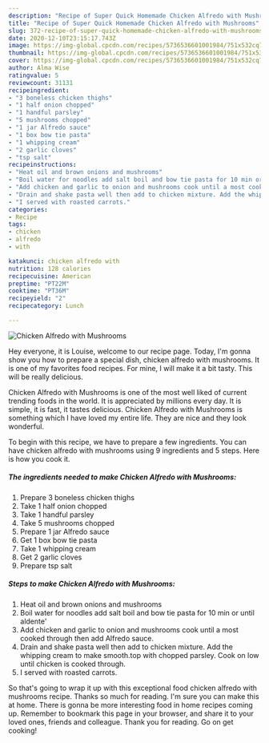 ```yaml
---
description: "Recipe of Super Quick Homemade Chicken Alfredo with Mushrooms"
title: "Recipe of Super Quick Homemade Chicken Alfredo with Mushrooms"
slug: 372-recipe-of-super-quick-homemade-chicken-alfredo-with-mushrooms
date: 2020-12-10T23:15:17.743Z
image: https://img-global.cpcdn.com/recipes/5736536601001984/751x532cq70/chicken-alfredo-with-mushrooms-recipe-main-photo.jpg
thumbnail: https://img-global.cpcdn.com/recipes/5736536601001984/751x532cq70/chicken-alfredo-with-mushrooms-recipe-main-photo.jpg
cover: https://img-global.cpcdn.com/recipes/5736536601001984/751x532cq70/chicken-alfredo-with-mushrooms-recipe-main-photo.jpg
author: Alma Wise
ratingvalue: 5
reviewcount: 31131
recipeingredient:
- "3 boneless chicken thighs"
- "1 half onion chopped"
- "1 handful parsley"
- "5 mushrooms chopped"
- "1 jar Alfredo sauce"
- "1 box bow tie pasta"
- "1 whipping cream"
- "2 garlic cloves"
- "tsp salt"
recipeinstructions:
- "Heat oil and brown onions and mushrooms"
- "Boil water for noodles add salt boil and bow tie pasta for 10 min or until aldente&#39;"
- "Add chicken and garlic to onion and mushrooms cook until a most cooked through then add Alfredo sauce."
- "Drain and shake pasta well then add to chicken mixture. Add the whipping cream to make smooth.top with chopped parsley. Cook on low until chicken is cooked through."
- "I served with roasted carrots."
categories:
- Recipe
tags:
- chicken
- alfredo
- with

katakunci: chicken alfredo with 
nutrition: 128 calories
recipecuisine: American
preptime: "PT22M"
cooktime: "PT36M"
recipeyield: "2"
recipecategory: Lunch

---
```



![Chicken Alfredo with Mushrooms](https://img-global.cpcdn.com/recipes/5736536601001984/751x532cq70/chicken-alfredo-with-mushrooms-recipe-main-photo.jpg)

Hey everyone, it is Louise, welcome to our recipe page. Today, I'm gonna show you how to prepare a special dish, chicken alfredo with mushrooms. It is one of my favorites food recipes. For mine, I will make it a bit tasty. This will be really delicious.



Chicken Alfredo with Mushrooms is one of the most well liked of current trending foods in the world. It is appreciated by millions every day. It is simple, it is fast, it tastes delicious. Chicken Alfredo with Mushrooms is something which I have loved my entire life. They are nice and they look wonderful.


To begin with this recipe, we have to prepare a few ingredients. You can have chicken alfredo with mushrooms using 9 ingredients and 5 steps. Here is how you cook it.

<!--inarticleads1-->

##### The ingredients needed to make Chicken Alfredo with Mushrooms:

1. Prepare 3 boneless chicken thighs
1. Take 1 half onion chopped
1. Take 1 handful parsley
1. Take 5 mushrooms chopped
1. Prepare 1 jar Alfredo sauce
1. Get 1 box bow tie pasta
1. Take 1 whipping cream
1. Get 2 garlic cloves
1. Prepare tsp salt




<!--inarticleads2-->

##### Steps to make Chicken Alfredo with Mushrooms:

1. Heat oil and brown onions and mushrooms
1. Boil water for noodles add salt boil and bow tie pasta for 10 min or until aldente&#39;
1. Add chicken and garlic to onion and mushrooms cook until a most cooked through then add Alfredo sauce.
1. Drain and shake pasta well then add to chicken mixture. Add the whipping cream to make smooth.top with chopped parsley. Cook on low until chicken is cooked through.
1. I served with roasted carrots.




So that's going to wrap it up with this exceptional food chicken alfredo with mushrooms recipe. Thanks so much for reading. I'm sure you can make this at home. There is gonna be more interesting food in home recipes coming up. Remember to bookmark this page in your browser, and share it to your loved ones, friends and colleague. Thank you for reading. Go on get cooking!
